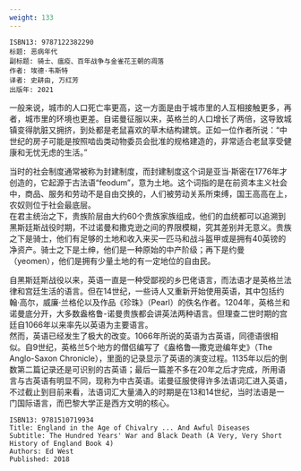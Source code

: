 ```yaml
---
weight: 133
---
```


```
ISBN13: 9787122382290
标题: 恶病年代
副标题: 骑士、瘟疫、百年战争与金雀花王朝的凋落
作者: 埃德·韦斯特
译者: 史耕由, 万红芳
出版年: 2021
```

一般来说，城市的人口死亡率更高，这一方面是由于城市里的人互相接触更多，再者，城市里的环境也更差。自诺曼征服以来，英格兰的人口增长了两倍，这导致城镇变得肮脏又拥挤，到处都是老鼠喜欢的草木结构建筑。正如一位作者所说：“中世纪的房子可能是按照啮齿类动物委员会批准的规格建造的，非常适合老鼠享受健康和无忧无虑的生活。”

当时的社会制度通常被称为封建制度，而封建制度这个词是亚当·斯密在1776年才创造的，它起源于古法语“feodum”，意为土地。这个词指的是在前资本主义社会中，商品、服务和劳动不是自由交换的，人们被劳动关系所束缚，国王高高在上，农奴则位于社会最底层。  
在君主统治之下，贵族阶层由大约60个贵族家族组成，他们的血统都可以追溯到黑斯廷斯战役时期，不过诺曼和撒克逊之间的界限模糊，究其差别并无意义。贵族之下是骑士，他们有足够的土地和收入来买一匹马和战斗盔甲或是拥有40英镑的净资产。骑士之下是土绅，他们是一种原始的中产阶级；再下是约曼（yeomen），他们是拥有少量土地的有一定地位的自由民。

自黑斯廷斯战役以来，英语一直是一种受鄙视的乡巴佬语言，而法语才是英格兰法律和宫廷生活的语言。但在14世纪，一些诗人又重新开始使用英语，其中包括约翰·高尔，威廉·兰格伦以及作品《珍珠》（Pearl）的佚名作者。1204年，英格兰和诺曼底分开，大多数盎格鲁-诺曼贵族都会讲英法两种语言。但理查二世时期的宫廷自1066年以来率先以英语为主要语言。  
然而，英语已经发生了极大的改变。1066年所说的英语为古英语，同德语很相似。自9世纪，英格兰5个地方的僧侣编写了《盎格鲁—撒克逊编年史》（The Anglo-Saxon Chronicle），里面的记录显示了英语的演变过程。1135年以后的倒数第二篇记录还是可识别的古英语；最后一篇差不多在20年之后才完成，所用语言与古英语有明显不同，现称为中古英语。诺曼征服使得许多法语词汇进入英语，不过截止到目前来看，法语词汇大量涌入的时期是在13和14世纪，当时法语是一门国际语言，而巴黎大学正是西方文明的核心。

```
ISBN13: 9781510719934
Title: England in the Age of Chivalry ... And Awful Diseases
Subtitle: The Hundred Years' War and Black Death (A Very, Very Short History of England Book 4)
Authors: Ed West
Published: 2018
```
